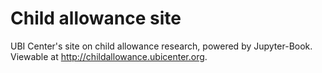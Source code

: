 # Child allowance site

UBI Center's site on child allowance research, powered by Jupyter-Book. Viewable at http://childallowance.ubicenter.org.
